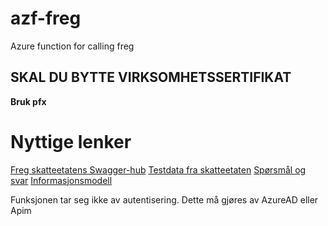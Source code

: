 # azf-freg
Azure function for calling freg

## SKAL DU BYTTE VIRKSOMHETSSERTIFIKAT
**Bruk pfx**

# Nyttige lenker
[Freg skatteetatens Swagger-hub](https://app.swaggerhub.com/organizations/Skatteetaten_FREG)
[Testdata fra skatteetaten](https://www.skatteetaten.no/skjema/testdata/)
[Spørsmål og svar](https://skatteetaten.github.io/folkeregisteret-api-dokumentasjon/sporsmal-og-svar/)
[Informasjonsmodell](https://skatteetaten.github.io/folkeregisteret-api-dokumentasjon/informasjonsmodell/)

Funksjonen tar seg ikke av autentisering. Dette må gjøres av AzureAD eller Apim

